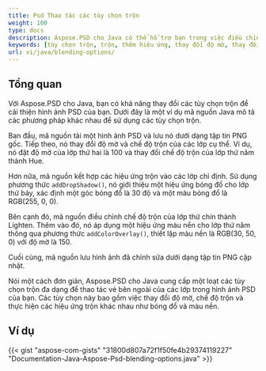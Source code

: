 ```yaml
---
title: Psd Thao tác các tùy chọn trộn
weight: 100
type: docs
description: Aspose.PSD cho Java có thể hỗ trợ bạn trong việc điều chỉnh các tùy chọn trộn với một đoạn mã nguồn đơn giản.
keywords: [tùy chọn trộn, trộn, thêm hiệu ứng, thay đổi độ mờ, thay đổi màu của bóng, thêm bóng, psd api, java, mẫu mã nguồn]
url: vi/java/blending-options/
---
```


## **Tổng quan**
Với Aspose.PSD cho Java, bạn có khả năng thay đổi các tùy chọn trộn để cải thiện hình ảnh PSD của bạn. Dưới đây là một ví dụ mã nguồn Java mô tả các phương pháp khác nhau để sử dụng các tùy chọn trộn.

Ban đầu, mã nguồn tải một hình ảnh PSD và lưu nó dưới dạng tập tin PNG gốc. Tiếp theo, nó thay đổi độ mờ và chế độ trộn của các lớp cụ thể. Ví dụ, nó đặt độ mờ của lớp thứ hai là 100 và thay đổi chế độ trộn của lớp thứ năm thành Hue.

Hơn nữa, mã nguồn kết hợp các hiệu ứng trộn vào các lớp chỉ định. Sử dụng phương thức `addDropShadow()`, nó giới thiệu một hiệu ứng bóng đổ cho lớp thứ bảy, xác định một góc bóng đổ là 30 độ và một màu bóng đổ là RGB(255, 0, 0).

Bên cạnh đó, mã nguồn điều chỉnh chế độ trộn của lớp thứ chín thành Lighten. Thêm vào đó, nó áp dụng một hiệu ứng màu nền cho lớp thứ năm thông qua phương thức `addColorOverlay()`, thiết lập màu nền là RGB(30, 50, 0) với độ mờ là 150.

Cuối cùng, mã nguồn lưu hình ảnh đã chỉnh sửa dưới dạng tập tin PNG cập nhật.

Nói một cách đơn giản, Aspose.PSD cho Java cung cấp một loạt các tùy chọn trộn đa dạng để thao tác vẻ bên ngoài của các lớp trong hình ảnh PSD của bạn. Các tùy chọn này bao gồm việc thay đổi độ mờ, chế độ trộn và thực hiện các hiệu ứng trộn khác nhau như bóng đổ và màu nền.

## **Ví dụ**
{{< gist "aspose-com-gists" "31800d807a72f1f50fe4b29374119227" "Documentation-Java-Aspose-Psd-blending-options.java" >}}
